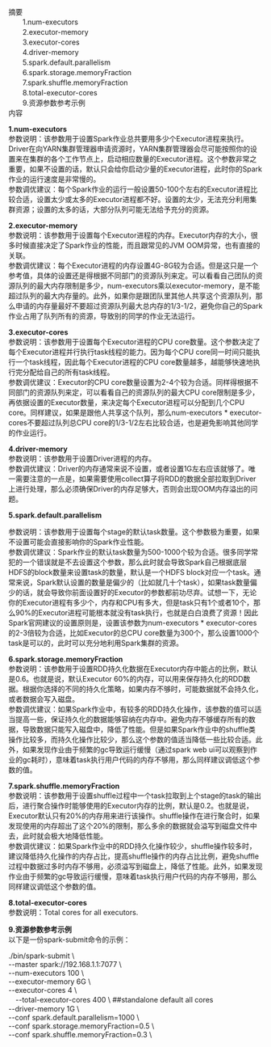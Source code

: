 摘要  
　　1.num-executors  
　　2.executor-memory  
　　3.executor-cores  
　　4.driver-memory   
　　5.spark.default.parallelism   
　　6.spark.storage.memoryFraction   
　　7.spark.shuffle.memoryFraction   
　　8.total-executor-cores   
　　9.资源参数参考示例  
内容

**1.num-executors**  
参数说明：该参数用于设置Spark作业总共要用多少个Executor进程来执行。Driver在向YARN集群管理器申请资源时，YARN集群管理器会尽可能按照你的设置来在集群的各个工作节点上，启动相应数量的Executor进程。这个参数非常之重要，如果不设置的话，默认只会给你启动少量的Executor进程，此时你的Spark作业的运行速度是非常慢的。  
参数调优建议：每个Spark作业的运行一般设置50-100个左右的Executor进程比较合适，设置太少或太多的Executor进程都不好。设置的太少，无法充分利用集群资源；设置的太多的话，大部分队列可能无法给予充分的资源。 

**2.executor-memory**  
参数说明：该参数用于设置每个Executor进程的内存。Executor内存的大小，很多时候直接决定了Spark作业的性能，而且跟常见的JVM OOM异常，也有直接的关联。  
参数调优建议：每个Executor进程的内存设置4G-8G较为合适。但是这只是一个参考值，具体的设置还是得根据不同部门的资源队列来定。可以看看自己团队的资源队列的最大内存限制是多少，num-executors乘以executor-memory，是不能超过队列的最大内存量的。此外，如果你是跟团队里其他人共享这个资源队列，那么申请的内存量最好不要超过资源队列最大总内存的1/3-1/2，避免你自己的Spark作业占用了队列所有的资源，导致别的同学的作业无法运行。   

**3.executor-cores**  
参数说明：该参数用于设置每个Executor进程的CPU core数量。这个参数决定了每个Executor进程并行执行task线程的能力。因为每个CPU core同一时间只能执行一个task线程，因此每个Executor进程的CPU core数量越多，越能够快速地执行完分配给自己的所有task线程。  
参数调优建议：Executor的CPU core数量设置为2-4个较为合适。同样得根据不同部门的资源队列来定，可以看看自己的资源队列的最大CPU core限制是多少，再依据设置的Executor数量，来决定每个Executor进程可以分配到几个CPU core。同样建议，如果是跟他人共享这个队列，那么num-executors * executor-cores不要超过队列总CPU core的1/3-1/2左右比较合适，也是避免影响其他同学的作业运行。

**4.driver-memory**  
参数说明：该参数用于设置Driver进程的内存。  
参数调优建议：Driver的内存通常来说不设置，或者设置1G左右应该就够了。唯一需要注意的一点是，如果需要使用collect算子将RDD的数据全部拉取到Driver上进行处理，那么必须确保Driver的内存足够大，否则会出现OOM内存溢出的问题。  

**5.spark.default.parallelism**

参数说明：该参数用于设置每个stage的默认task数量。这个参数极为重要，如果不设置可能会直接影响你的Spark作业性能。  
参数调优建议：Spark作业的默认task数量为500-1000个较为合适。很多同学常犯的一个错误就是不去设置这个参数，那么此时就会导致Spark自己根据底层HDFS的block数量来设置task的数量，默认是一个HDFS block对应一个task。通常来说，Spark默认设置的数量是偏少的（比如就几十个task），如果task数量偏少的话，就会导致你前面设置好的Executor的参数都前功尽弃。试想一下，无论你的Executor进程有多少个，内存和CPU有多大，但是task只有1个或者10个，那么90%的Executor进程可能根本就没有task执行，也就是白白浪费了资源！因此Spark官网建议的设置原则是，设置该参数为num-executors * executor-cores的2-3倍较为合适，比如Executor的总CPU core数量为300个，那么设置1000个task是可以的，此时可以充分地利用Spark集群的资源。 

**6.spark.storage.memoryFraction**  
参数说明：该参数用于设置RDD持久化数据在Executor内存中能占的比例，默认是0.6。也就是说，默认Executor 60%的内存，可以用来保存持久化的RDD数据。根据你选择的不同的持久化策略，如果内存不够时，可能数据就不会持久化，或者数据会写入磁盘。  
参数调优建议：如果Spark作业中，有较多的RDD持久化操作，该参数的值可以适当提高一些，保证持久化的数据能够容纳在内存中。避免内存不够缓存所有的数据，导致数据只能写入磁盘中，降低了性能。但是如果Spark作业中的shuffle类操作比较多，而持久化操作比较少，那么这个参数的值适当降低一些比较合适。此外，如果发现作业由于频繁的gc导致运行缓慢（通过spark web ui可以观察到作业的gc耗时），意味着task执行用户代码的内存不够用，那么同样建议调低这个参数的值。  

**7.spark.shuffle.memoryFraction**  
参数说明：该参数用于设置shuffle过程中一个task拉取到上个stage的task的输出后，进行聚合操作时能够使用的Executor内存的比例，默认是0.2。也就是说，Executor默认只有20%的内存用来进行该操作。shuffle操作在进行聚合时，如果发现使用的内存超出了这个20%的限制，那么多余的数据就会溢写到磁盘文件中去，此时就会极大地降低性能。  
参数调优建议：如果Spark作业中的RDD持久化操作较少，shuffle操作较多时，建议降低持久化操作的内存占比，提高shuffle操作的内存占比比例，避免shuffle过程中数据过多时内存不够用，必须溢写到磁盘上，降低了性能。此外，如果发现作业由于频繁的gc导致运行缓慢，意味着task执行用户代码的内存不够用，那么同样建议调低这个参数的值。  

**8.total-executor-cores**  
参数说明：Total cores for all executors.  

**9.资源参数参考示例**  
以下是一份spark-submit命令的示例：  

./bin/spark-submit \  
  --master spark://192.168.1.1:7077 \  
  --num-executors 100 \  
  --executor-memory 6G \  
  --executor-cores 4 \  
　--total-executor-cores 400 \ ##standalone default all cores   
  --driver-memory 1G \  
  --conf spark.default.parallelism=1000 \  
  --conf spark.storage.memoryFraction=0.5 \  
  --conf spark.shuffle.memoryFraction=0.3 \
